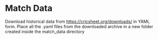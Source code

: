 # Match Data
Download historical data from https://cricsheet.org/downloads/ in YAML form. Place all the .yaml files from the downloaded archive in a new folder created inside the match_data directory
